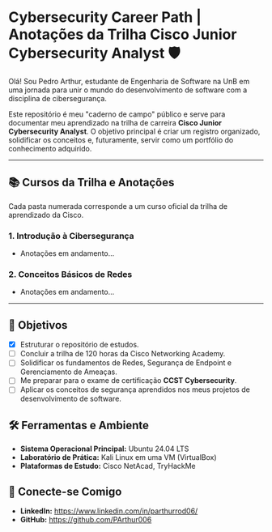 # Cybersecurity Career Path | Anotações da Trilha Cisco Junior Cybersecurity Analyst 🛡️

Olá! Sou Pedro Arthur, estudante de Engenharia de Software na UnB em uma jornada para unir o mundo do desenvolvimento de software com a disciplina de cibersegurança.

Este repositório é meu "caderno de campo" público e serve para documentar meu aprendizado na trilha de carreira **Cisco Junior Cybersecurity Analyst**. O objetivo principal é criar um registro organizado, solidificar os conceitos e, futuramente, servir como um portfólio do conhecimento adquirido.

---

## 📚 Cursos da Trilha e Anotações

Cada pasta numerada corresponde a um curso oficial da trilha de aprendizado da Cisco.

### 1. Introdução à Cibersegurança
* Anotações em andamento...

### 2. Conceitos Básicos de Redes
* Anotações em andamento...

---

## 🎯 Objetivos

- [X] Estruturar o repositório de estudos.
- [ ] Concluir a trilha de 120 horas da Cisco Networking Academy.
- [ ] Solidificar os fundamentos de Redes, Segurança de Endpoint e Gerenciamento de Ameaças.
- [ ] Me preparar para o exame de certificação **CCST Cybersecurity**.
- [ ] Aplicar os conceitos de segurança aprendidos nos meus projetos de desenvolvimento de software.

## 🛠️ Ferramentas e Ambiente

* **Sistema Operacional Principal:** Ubuntu 24.04 LTS
* **Laboratório de Prática:** Kali Linux em uma VM (VirtualBox)
* **Plataformas de Estudo:** Cisco NetAcad, TryHackMe

## 🔗 Conecte-se Comigo

* **LinkedIn:** https://www.linkedin.com/in/parthurrod06/
* **GitHub:** https://github.com/PArthur006
